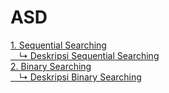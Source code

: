 # ASD
<a href="https://github.com/desyderian/ASD/blob/main/sequential%20searching.c">1. Sequential Searching</a><br>
<a href="deskripsi sequential">&emsp;↳ Deskripsi Sequential Searching</a><br>
<a href="binary searching.c">2. Binary Searching</a><br>
<a href="deskripsi binary">&emsp;↳ Deskripsi Binary Searching </a><br>

